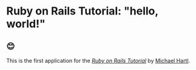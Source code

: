 # Ruby on Rails Tutorial: "hello, world!"
## 😊
This is the first application for the
[*Ruby on Rails Tutorial*](http://www.railstutorial.org/)
by [Michael Hartl](http://www.michaelhartl.com/).

